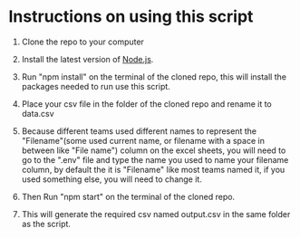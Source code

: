 # Instructions on using this script

1. Clone the repo to your computer


2. Install the latest version of [Node.js](https://nodejs.org/en/download/).


3. Run "npm install" on the terminal of the cloned repo, this will install the packages needed to run use this script.


4. Place your csv file in the folder of the cloned repo and rename it to data.csv


5. Because different teams used different names to represent the "Filename"(some used current name, or filename with a space in between like "File name") column on the excel sheets, you will need to go to the ".env" file and type the name you used to name your filename column, by default the it is "Filename" like most teams named it, if you used something else, you will need to change it.


6. Then Run "npm start" on the terminal of the cloned repo.


7. This will generate the required csv named output.csv in the same folder as the script.
